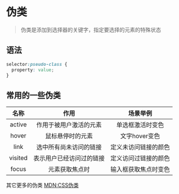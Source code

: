 # 伪类
>伪类是添加到选择器的关键字，指定要选择的元素的特殊状态

## 语法
```css
selector:pseudo-class {
  property: value;
}
```

## 常用的一些伪类
|  名称   |           作用           |       场景举例       |
| :-----: | :----------------------: | :------------------: |
| active  |  作用于被用户激活的元素  |   单选框激活时变色   |
|  hover  |     鼠标悬停时的元素     |    文字hover变色     |
|  link   |  选中所有尚未访问的链接  | 定义未访问链接的颜色 |
| visited | 表示用户已经访问过的链接 | 定义访问过链接的颜色 |
|  focus  |      元素获取焦点时      | 输入框获取焦点时变色 |

<codepen title="pseudo-classes" src="https://codepen.io/sugarInSoup/embed/JjXOgVw?height=310&theme-id=dark&default-tab=css,result"></codepen>

其它更多的伪类 [MDN:CSS伪类](https://developer.mozilla.org/zh-CN/docs/Web/CSS/Pseudo-classes)

<comment/>
<tongji/>